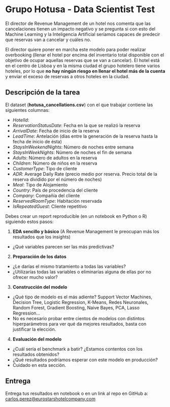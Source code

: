 # Grupo Hotusa - Data Scientist Test

El director de Revenue Management de un hotel nos comenta que las cancelaciones tienen un impacto negativo y se pregunta si con esto del Machine Learning y la Inteligencia Artificial seríamos capaces de predecir que reservas van a cancelar y cuáles no. 

El director quiere poner en marcha este modelo para poder realizar overbooking (llenar el hotel por encima del inventario total disponible con el objetivo de ocupar aquellas reservas que se van a cancelar). El hotel está en el centro de Lisboa y en la misma ciudad el grupo hotelero tiene varios hoteles, por lo que **no hay ningún riesgo en llenar el hotel más de la cuenta** y enviar el exceso de reservas a otros hoteles en la ciudad.

## Descripción de la tarea

El dataset (**hotusa_cancellations.csv**) con el que trabajar contiene las siguientes columnas:
- *HotelId*:
- *ReservationStatusDate*: Fecha en la que se realizó la reserva
- *ArrivalDate*: Fecha de inicio de la reserva
- *LeadTime*: Antelación (días entre la generación de la reserva hasta la fecha de inicio de ésta)
- *StaysInWeekendNights*: Número de noches entre semana
- *StaysInWeekNights*: Número de noches el fin de semana
- *Adults*: Número de adultos en la reserva
- *Children*: Número de niños en la reserva
- *CustomerType*: Tipo de cliente
- *ADR*: Average Daily Rate (precio medio por reserva. Precio total de la reserva dividido por el número de noches)
- *Meal*: Tipo de Alojamiento 
- *Country*: País de procedencia del cliente
- *Company*: Compañía del cliente
- *ReservedRoomType*: Habitación reservada
- *IsRepeatedGuest*: Cliente repetitivo

Debes crear un report reproducible (en un notebook en Python o R) siguiendo estos pasos:
1. **EDA sencillo y básico** (A Revenue Management le preocupan más los resultados que los insights)
  * ¿Qué variables parecen ser las más predictivas?

2. **Preparación de los datos**
  * ¿Le darías el mismo tratamiento a todas las variables?
  * ¿Utilizarías todas las variables o eliminarías alguna de ellas por no ofrecer mucho valor?
  
3. **Construcción del modelo**
  * ¿Qué tipo de modelo es el más adiente? Support Vector Machines, Decision Tree, Logistic Regression, K-Means, Redes Neuronales, Random Forest, Gradient Boosting, Naive Bayes, PCA, Lasso Regression...
  * No es necesario probar entre cientos de modelos con distintos hiperparámetros para ver qué da mejores resultados, basta con justificar la elección.
  
4. **Evaluación del modelo**
  * ¿Cuál sería el benchmark a batir? ¿Estamos contentos con los resultados obtenidos?
  * ¿Qué resultados podríamos esperar con este modelo en producción?
  * Cuidado en esta sección. 

## Entrega

Entrega tus resultados en notebook o en un link al repo en GitHub a: carlos.perez@eurostarshotelcompany.com 
